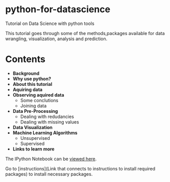 python-for-datascience
======================

Tutorial on Data Science with python tools

This tutorial goes through some of the methods,packages available for data wrangling, visualization, analysis and prediction.

# Contents
* **Background**
* **Why use python?**
* **About this tutorial**
* **Aquiring data**
* **Observing aquired data**
  * Some conclutions
  * Joining data
* **Data Pre-Processing**
  * Dealing with redudancies
  * Dealing with missing values
* **Data Visualization**
* **Machine Learning Algorithms**
  * Unsupervised
  * Supervised
* **Links to learn more**

The IPython Notebook can be [viewed here](http://nbviewer.ipython.org/github/crazy420/Python-for-data-science/blob/master/datascience.ipynb).

Go to [instructions](Link that connects to instructions to install required packages) to install necessary packages.

